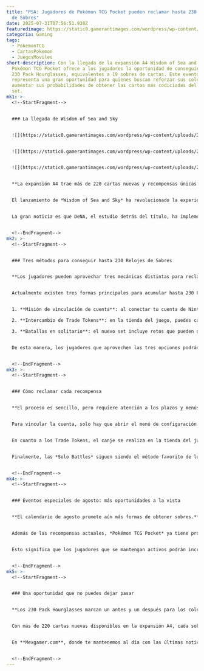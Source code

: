```yaml
---
title: "PSA: Jugadores de Pokémon TCG Pocket pueden reclamar hasta 230 Relojes
  de Sobres"
date: 2025-07-31T07:56:51.938Z
featuredimage: https://static0.gamerantimages.com/wordpress/wp-content/uploads/2025/07/the-witcher-4-ciri-1.jpg?q=70&fit=crop&w=1140&h=&dpr=1
categoria: Gaming
tags:
  - PokemonTCG
  - CartasPokemon
  - JuegosMoviles
short-description: Con la llegada de la expansión A4 Wisdom of Sea and Sky,
  Pokémon TCG Pocket ofrece a los jugadores la oportunidad de conseguir hasta
  230 Pack Hourglasses, equivalentes a 19 sobres de cartas. Este evento
  representa una gran oportunidad para quienes buscan reforzar sus colecciones y
  aumentar sus probabilidades de obtener las cartas más codiciadas del nuevo
  set.
mk1: >-
  <!--StartFragment-->


  ### La llegada de Wisdom of Sea and Sky


  ![](https://static0.gamerantimages.com/wordpress/wp-content/uploads/2025/07/ciri-in-the-witcher-4.jpg?q=49&fit=crop&w=750&h=422&dpr=2)


  ![](https://static0.gamerantimages.com/wordpress/wp-content/uploads/2025/07/the-witcher-4-1.jpg?q=49&fit=crop&w=750&h=422&dpr=2)


  ![](https://static0.gamerantimages.com/wordpress/wp-content/uploads/2025/06/monster.jpg?q=49&fit=crop&w=750&h=422&dpr=2)


  **La expansión A4 trae más de 220 cartas nuevas y recompensas únicas para los coleccionistas.**


  El lanzamiento de *Wisdom of Sea and Sky* ha revolucionado la experiencia de *Pokémon TCG Pocket*. Con una enorme cantidad de cartas disponibles, los jugadores ahora tienen más incentivos que nunca para acumular sobres y ampliar sus estrategias dentro del juego.


  La gran noticia es que DeNA, el estudio detrás del título, ha implementado nuevas formas de conseguir Relojes de Sobres, la moneda más valiosa del juego, ya que permite acelerar la apertura de packs y multiplicar las oportunidades de conseguir cartas raras.


  <!--EndFragment-->
mk2: >-
  <!--StartFragment-->


  ### Tres métodos para conseguir hasta 230 Relojes de Sobres


  **Los jugadores pueden aprovechar tres mecánicas distintas para reclamar sus recompensas.**


  Actualmente existen tres formas principales para acumular hasta 230 Pack Hourglasses:


  1. **Misión de vinculación de cuenta**: al conectar tu cuenta de Nintendo o de la tienda de aplicaciones, recibes 36 Relojes (equivalentes a 3 sobres).

  2. **Intercambio de Trade Tokens**: en la tienda del juego, puedes cambiar hasta 60 Relojes (5 sobres) utilizando tus fichas de intercambio antes de que sean descontinuadas.

  3. **Batallas en solitario**: el nuevo set incluye retos que pueden otorgar hasta 134 Relojes (11 sobres).


  De esta manera, los jugadores que aprovechen las tres opciones podrán abrir un total de 19 sobres adicionales, una ventaja considerable para quienes buscan completar colecciones rápidamente.


  <!--EndFragment-->
mk3: >-
  <!--StartFragment-->


  ### Cómo reclamar cada recompensa


  **El proceso es sencillo, pero requiere atención a los plazos y menús del juego.**


  Para vincular la cuenta, solo hay que abrir el menú de configuración en la esquina inferior derecha, seleccionar la pestaña de cuenta y acceder con las credenciales de Nintendo o de la tienda de aplicaciones correspondiente.


  En cuanto a los Trade Tokens, el canje se realiza en la tienda del juego, dentro de la sección *Limited Time / Events*. Es importante recordar que esta oferta es única y desaparecerá una vez utilizados todos los Tokens.


  Finalmente, las *Solo Battles* siguen siendo el método favorito de los jugadores para conseguir sobres. Están disponibles en el menú de *Battle*, justo al lado del modo *Versus*, y recompensan con la mayor cantidad de Pack Hourglasses.


  <!--EndFragment-->
mk4: >-
  <!--StartFragment-->


  ### Eventos especiales de agosto: más oportunidades a la vista


  **El calendario de agosto promete aún más formas de obtener sobres.**


  Además de las recompensas actuales, *Pokémon TCG Pocket* ya tiene programados nuevos eventos para este mes. El próximo **Drop Event** se lanzará el 6 de agosto, seguido por el **Marill y Weavile Wonder Pick Event**, ambos con la promesa de añadir más oportunidades para conseguir monedas y Relojes de Sobres.


  Esto significa que los jugadores que se mantengan activos podrán incrementar aún más sus colecciones y tener mayores probabilidades de obtener las cartas más raras del set *Wisdom of Sea and Sky*.


  <!--EndFragment-->
mk5: >-
  <!--StartFragment-->


  ### Una oportunidad que no puedes dejar pasar


  **Los 230 Pack Hourglasses marcan un antes y un después para los coleccionistas de Pokémon TCG Pocket.**


  Con más de 220 cartas nuevas disponibles en la expansión A4, cada sobre cuenta, y estos 19 sobres adicionales pueden marcar la diferencia entre conseguir o no esas cartas clave para tu mazo.


  En **Mexgamer.com**, donde te mantenemos al día con las últimas noticias del anime y de los videojuegos, te recomendamos aprovechar al máximo estas recompensas limitadas. No olvides completar todas las misiones y eventos antes de que finalicen para asegurar tu ventaja competitiva dentro de *Pokémon TCG Pocket*.


  <!--EndFragment-->
---
```

